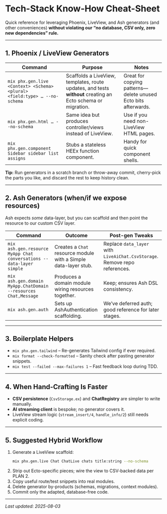 # Tech-Stack Know-How Cheat-Sheet

Quick reference for leveraging Phoenix, LiveView, and Ash generators (and other conveniences) **without violating our “no database, CSV only, zero new dependencies” rule.**

---
## 1. Phoenix / LiveView Generators

| Command | Purpose | Notes |
|---------|---------|-------|
| `mix phx.gen.live <Context> <Schema> <plural> <field:type> … --no-schema` | Scaffolds a LiveView, templates, route updates, and tests **without** creating an Ecto schema or migration. | Great for copying patterns—delete unused Ecto bits afterwards. |
| `mix phx.gen.html … --no-schema` | Same idea but produces controller/views instead of LiveView. | Use if you need non-LiveView HTML pages. |
| `mix phx.gen.component Sidebar sidebar list assigns` | Stubs a stateless HEEx function component. | Handy for quick component shells. |

**Tip:** Run generators in a scratch branch or throw-away commit, cherry-pick the parts you like, and discard the rest to keep history clean.

---
## 2. Ash Generators (when/if we expose resources)

Ash expects *some* data-layer, but you can scaffold and then point the resource to our custom CSV layer.

| Command | Outcome | Post-gen Tweaks |
|---------|---------|-----------------|
| `mix ash.gen.resource MyApp Chat conversations --data-layer simple` | Creates a `Chat` resource module with a Simple data-layer stub. | Replace `data_layer` with `LiveAiChat.CsvStorage`. Remove repo references. |
| `mix ash.gen.domain MyApp.ChatDomain --resources Chat,Message` | Produces a domain module wiring resources together. | Keep; ensures Ash DSL consistency. |
| `mix ash.gen.auth` | Sets up AshAuthentication scaffolding. | We’ve deferred auth; good reference for later stages. |

---
## 3. Boilerplate Helpers

* `mix phx.gen.tailwind` – Re-generates Tailwind config if ever required.
* `mix format --check-formatted` – Sanity check after pasting generator snippets.
* `mix test --failed --max-failures 1` – Fast feedback loop during TDD.

---
## 4. When Hand-Crafting Is Faster

* **CSV persistence** (`CsvStorage.ex`) and **ChatRegistry** are simpler to write manually.
* **AI streaming client** is bespoke; no generator covers it.
* LiveView stream logic (`stream_insert/4`, `handle_info/2`) still needs explicit coding.

---
## 5. Suggested Hybrid Workflow

1. Generate a LiveView scaffold:
   ```bash
   mix phx.gen.live Chat ChatLive chats title:string --no-schema
   ```
2. Strip out Ecto-specific pieces; wire the view to CSV-backed data per PLAN 2.
3. Copy useful route/test snippets into real modules.
4. Delete generator by-products (schemas, migrations, context modules).
5. Commit only the adapted, database-free code.

---
*Last updated: 2025-08-03*
